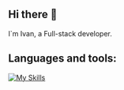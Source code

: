 ## Hi there 👋

I`m Ivan, a Full-stack developer.

## Languages and tools:
[![My Skills](https://skillicons.dev/icons?i=js,ts,html,css,react,nodejs,next,nest,express,postgres,mongo,aws,docker,graphql,jest)](https://skillicons.dev)
<!--
**Linsted/Linsted** is a ✨ _special_ ✨ repository because its `README.md` (this file) appears on your GitHub profile.

Here are some ideas to get you started:

- 🔭 I’m currently working on ...
- 🌱 I’m currently learning ...
- 👯 I’m looking to collaborate on ...
- 🤔 I’m looking for help with ...
- 💬 Ask me about ...
- 📫 How to reach me: ...
- 😄 Pronouns: ...
- ⚡ Fun fact: ...
-->
